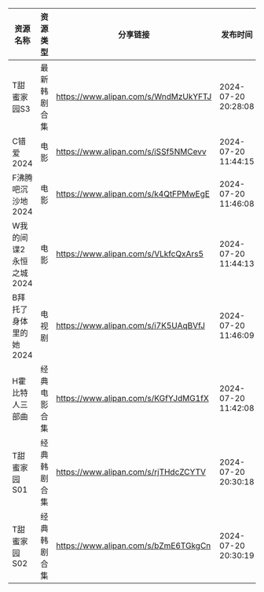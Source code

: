| 资源名称           | 资源类型   | 分享链接                                 | 发布时间                |
| -------------- | ------ | ------------------------------------ | ------------------- |
| T甜蜜家园S3        | 最新韩剧合集 | https://www.alipan.com/s/WndMzUkYFTJ | 2024-07-20 20:28:08 |
| C错爱2024        | 电影     | https://www.alipan.com/s/iSSf5NMCevv | 2024-07-20 11:44:15 |
| F沸腾吧沉沙地2024    | 电影     | https://www.alipan.com/s/k4QtFPMwEgE | 2024-07-20 11:46:08 |
| W我的间谍2永恒之城2024 | 电影     | https://www.alipan.com/s/VLkfcQxArs5 | 2024-07-20 11:44:13 |
| B拜托了身体里的她2024  | 电视剧    | https://www.alipan.com/s/i7K5UAqBVfJ | 2024-07-20 11:46:09 |
| H霍比特人三部曲       | 经典电影合集 | https://www.alipan.com/s/KGfYJdMG1fX | 2024-07-20 11:42:08 |
| T甜蜜家园S01       | 经典韩剧合集 | https://www.alipan.com/s/rjTHdcZCYTV | 2024-07-20 20:30:18 |
| T甜蜜家园S02       | 经典韩剧合集 | https://www.alipan.com/s/bZmE6TGkgCn | 2024-07-20 20:30:19 |
